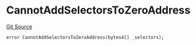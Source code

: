 # CannotAddSelectorsToZeroAddress
[Git Source](https://github.com/thrackle-io/forte-rules-engine/blob/200d020323d0bfc33b4363e6f8e549888a2ff94d/src/client/token/handler/diamond/HandlerDiamondLib.sol)


```solidity
error CannotAddSelectorsToZeroAddress(bytes4[] _selectors);
```

